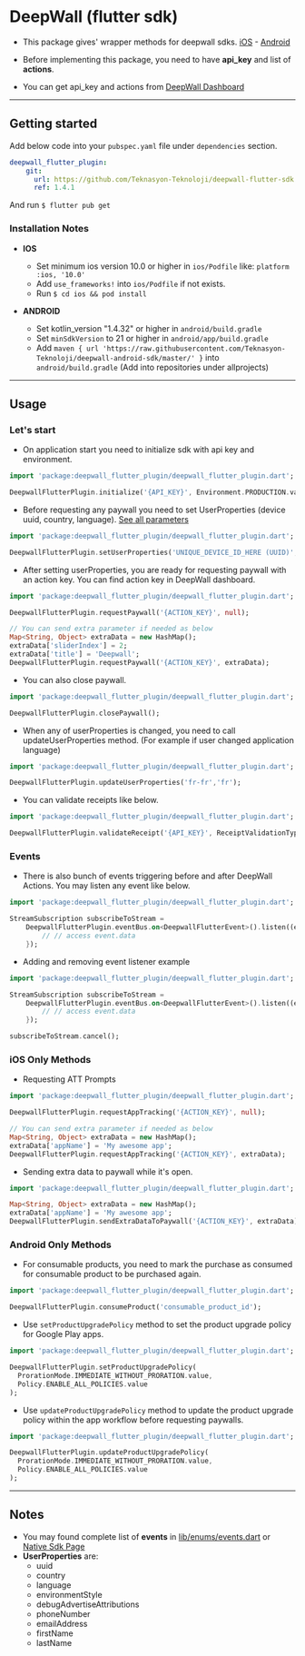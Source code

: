# DeepWall (flutter sdk)

* This package gives' wrapper methods for deepwall sdks. [iOS](https://github.com/Teknasyon-Teknoloji/deepwall-ios-sdk) - [Android](https://github.com/Teknasyon-Teknoloji/deepwall-android-sdk)

* Before implementing this package, you need to have **api_key** and list of **actions**.

* You can get api_key and actions from [DeepWall Dashboard](https://console.deepwall.com/)


---


## Getting started

Add below code into your `pubspec.yaml` file under `dependencies` section.

```yml
deepwall_flutter_plugin:
    git:
      url: https://github.com/Teknasyon-Teknoloji/deepwall-flutter-sdk.git
      ref: 1.4.1
```

And run `$ flutter pub get`


### Installation Notes
- **IOS**
    - Set minimum ios version 10.0 or higher in `ios/Podfile` like: `platform :ios, '10.0'`
    - Add `use_frameworks!` into `ios/Podfile` if not exists.
    - Run `$ cd ios && pod install`

- **ANDROID**
    - Set kotlin_version "1.4.32" or higher in `android/build.gradle`
    - Set `minSdkVersion` to 21 or higher in `android/app/build.gradle`
    - Add `maven { url 'https://raw.githubusercontent.com/Teknasyon-Teknoloji/deepwall-android-sdk/master/' }` into `android/build.gradle` (Add into repositories under allprojects)


---


## Usage

### Let's start

- On application start you need to initialize sdk with api key and environment.
```dart
import 'package:deepwall_flutter_plugin/deepwall_flutter_plugin.dart';

DeepwallFlutterPlugin.initialize('{API_KEY}', Environment.PRODUCTION.value);
```

- Before requesting any paywall you need to set UserProperties (device uuid, country, language). [See all parameters](https://github.com/Teknasyon-Teknoloji/deepwall-ios-sdk#configuration)
```dart
import 'package:deepwall_flutter_plugin/deepwall_flutter_plugin.dart';

DeepwallFlutterPlugin.setUserProperties('UNIQUE_DEVICE_ID_HERE (UUID)', 'en-us', 'us');
```

- After setting userProperties, you are ready for requesting paywall with an action key. You can find action key in DeepWall dashboard.
```dart
import 'package:deepwall_flutter_plugin/deepwall_flutter_plugin.dart';

DeepwallFlutterPlugin.requestPaywall('{ACTION_KEY}', null);

// You can send extra parameter if needed as below
Map<String, Object> extraData = new HashMap();
extraData['sliderIndex'] = 2;
extraData['title'] = 'Deepwall';
DeepwallFlutterPlugin.requestPaywall('{ACTION_KEY}', extraData);
```

- You can also close paywall.
```dart
import 'package:deepwall_flutter_plugin/deepwall_flutter_plugin.dart';

DeepwallFlutterPlugin.closePaywall();
```

- When any of userProperties is changed, you need to call updateUserProperties method. (For example if user changed application language)
```dart
import 'package:deepwall_flutter_plugin/deepwall_flutter_plugin.dart';

DeepwallFlutterPlugin.updateUserProperties('fr-fr','fr');
```

- You can validate receipts like below.
```dart
import 'package:deepwall_flutter_plugin/deepwall_flutter_plugin.dart';

DeepwallFlutterPlugin.validateReceipt('{API_KEY}', ReceiptValidationType.RESTORE.value);
```


### Events

- There is also bunch of events triggering before and after DeepWall Actions. You may listen any event like below.
```dart
import 'package:deepwall_flutter_plugin/deepwall_flutter_plugin.dart';

StreamSubscription subscribeToStream =
    DeepwallFlutterPlugin.eventBus.on<DeepwallFlutterEvent>().listen((event) {
        // // access event.data
    });
```

- Adding and removing event listener example
```dart
import 'package:deepwall_flutter_plugin/deepwall_flutter_plugin.dart';

StreamSubscription subscribeToStream =
    DeepwallFlutterPlugin.eventBus.on<DeepwallFlutterEvent>().listen((event) {
        // // access event.data
    });

subscribeToStream.cancel();
```


### iOS Only Methods

- Requesting ATT Prompts
```dart
import 'package:deepwall_flutter_plugin/deepwall_flutter_plugin.dart';

DeepwallFlutterPlugin.requestAppTracking('{ACTION_KEY}', null);

// You can send extra parameter if needed as below
Map<String, Object> extraData = new HashMap();
extraData['appName'] = 'My awesome app';
DeepwallFlutterPlugin.requestAppTracking('{ACTION_KEY}', extraData);
```

- Sending extra data to paywall while it's open.
```dart
import 'package:deepwall_flutter_plugin/deepwall_flutter_plugin.dart';

Map<String, Object> extraData = new HashMap();
extraData['appName'] = 'My awesome app';
DeepwallFlutterPlugin.sendExtraDataToPaywall('{ACTION_KEY}', extraData);
```


### Android Only Methods

- For consumable products, you need to mark the purchase as consumed for consumable product to be purchased again.
```dart
import 'package:deepwall_flutter_plugin/deepwall_flutter_plugin.dart';

DeepwallFlutterPlugin.consumeProduct('consumable_product_id');
```

- Use `setProductUpgradePolicy` method to set the product upgrade policy for Google Play apps.
```dart
import 'package:deepwall_flutter_plugin/deepwall_flutter_plugin.dart';

DeepwallFlutterPlugin.setProductUpgradePolicy(
  ProrationMode.IMMEDIATE_WITHOUT_PRORATION.value,
  Policy.ENABLE_ALL_POLICIES.value
);
```

- Use `updateProductUpgradePolicy` method to update the product upgrade policy within the app workflow before requesting paywalls.
```dart
import 'package:deepwall_flutter_plugin/deepwall_flutter_plugin.dart';

DeepwallFlutterPlugin.updateProductUpgradePolicy(
  ProrationMode.IMMEDIATE_WITHOUT_PRORATION.value,
  Policy.ENABLE_ALL_POLICIES.value
);
```


---


## Notes

- You may found complete list of **events** in [lib/enums/events.dart](./lib/enums/events.dart) or [Native Sdk Page](https://github.com/Teknasyon-Teknoloji/deepwall-ios-sdk#event-handling)
- **UserProperties** are:
    - uuid
    - country
    - language
    - environmentStyle
    - debugAdvertiseAttributions
    - phoneNumber
    - emailAddress
    - firstName
    - lastName
